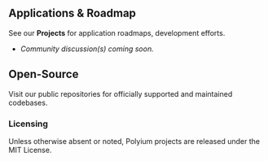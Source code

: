 ## Applications & Roadmap

See our **Projects** for application roadmaps, development efforts.

- *Community discussion(s) coming soon.*

## Open-Source

Visit our public repositories for officially supported and maintained codebases.

### Licensing

Unless otherwise absent or noted, Polyium projects are released under the MIT License.
